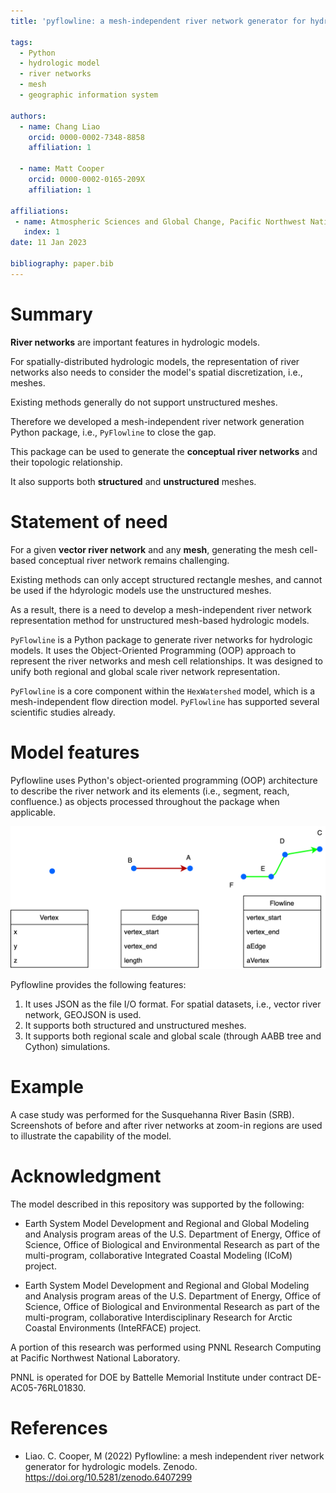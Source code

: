 ```yaml
---
title: 'pyflowline: a mesh-independent river network generator for hydrologic models'

tags:
  - Python
  - hydrologic model
  - river networks
  - mesh
  - geographic information system

authors:
  - name: Chang Liao
    orcid: 0000-0002-7348-8858    
    affiliation: 1
  
  - name: Matt Cooper
    orcid: 0000-0002-0165-209X
    affiliation: 1

affiliations:
 - name: Atmospheric Sciences and Global Change, Pacific Northwest National Laboratory, Richland, WA, USA
   index: 1 
date: 11 Jan 2023

bibliography: paper.bib
---
```


# Summary

**River networks** are important features in hydrologic models. 

For spatially-distributed hydrologic models, the representation of river networks also needs to consider the model's spatial discretization, i.e., meshes.

Existing methods generally do not support unstructured meshes.

Therefore we developed a mesh-independent river network generation Python package, i.e., `PyFlowline` to close the gap. 

This package can be used to generate the **conceptual river networks** and their topologic relationship.

It also supports both **structured** and **unstructured** meshes.

# Statement of need

For a given **vector river network** and any **mesh**, generating the mesh cell-based conceptual river network remains challenging. 

Existing methods can only accept structured rectangle meshes, and cannot be used if the hdyrologic models use the unstructured meshes.

As a result, there is a need to develop a mesh-independent river network representation method for unstructured mesh-based hydrologic models.

`PyFlowline` is a Python package to generate river networks for hydrologic models. It uses the Object-Oriented Programming (OOP) approach to represent the river networks and mesh cell relationships. It was designed to unify both regional and global scale river network representation.

`PyFlowline` is a core component within the `HexWatershed` model, which is a mesh-independent flow direction model. `PyFlowline` has supported several scientific studies already.

# Model features

Pyflowline uses Python's object-oriented programming (OOP) architecture to describe the river network and its elements (i.e., segment, reach, confluence.) as objects processed throughout the package when applicable. 

![The data model. \label{fig:oop}](https://github.com/changliao1025/pyflowline/blob/main/docs/figures/basic_element.png?raw=true)


Pyflowline provides the following features:

1. It uses JSON as the file I/O format. For spatial datasets, i.e., vector river network, GEOJSON is used.
2. It supports both structured and unstructured meshes.
3. It supports both regional scale and global scale (through AABB tree and Cython) simulations.


# Example

A case study was performed for the Susquehanna River Basin (SRB).
Screenshots of before and after river networks at zoom-in regions are used to illustrate the capability of the model.

# Acknowledgment

The model described in this repository was supported by the following:

* Earth System Model Development and Regional and Global Modeling and Analysis program areas of the U.S. Department of Energy, Office of Science, Office of Biological and Environmental Research as part of the multi-program, collaborative Integrated Coastal Modeling (ICoM) project.

* Earth System Model Development and Regional and Global Modeling and Analysis program areas of the U.S. Department of Energy, Office of Science, Office of Biological and Environmental Research as part of the multi-program, collaborative Interdisciplinary Research for Arctic Coastal Environments (InteRFACE) project.

A portion of this research was performed using PNNL Research Computing at Pacific Northwest National Laboratory. 

PNNL is operated for DOE by Battelle Memorial Institute under contract DE-AC05-76RL01830.

# References

* Liao. C. Cooper, M (2022) Pyflowline: a mesh independent river network generator for hydrologic models. Zenodo.
https://doi.org/10.5281/zenodo.6407299
